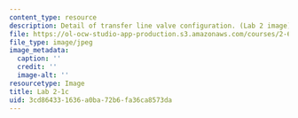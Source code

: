 ```yaml
---
content_type: resource
description: Detail of transfer line valve configuration. (Lab 2 image)
file: https://ol-ocw-studio-app-production.s3.amazonaws.com/courses/2-672-project-laboratory-spring-2009/3cd864331636a0ba72b6fa36ca8573da_lab21c.jpg
file_type: image/jpeg
image_metadata:
  caption: ''
  credit: ''
  image-alt: ''
resourcetype: Image
title: Lab 2-1c
uid: 3cd86433-1636-a0ba-72b6-fa36ca8573da
---
```

